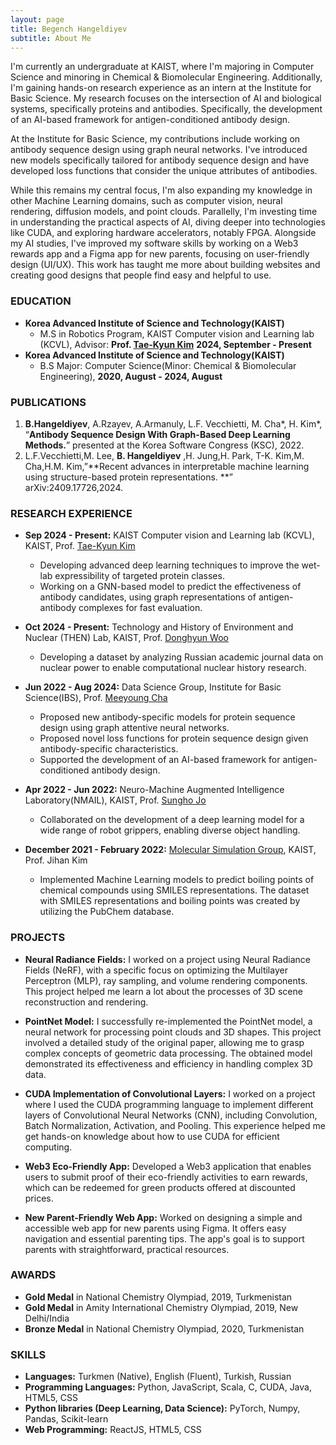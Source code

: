 ```yaml
---
layout: page
title: Begench Hangeldiyev
subtitle: About Me
---
```


I'm currently an undergraduate at KAIST, where I'm majoring in Computer Science and minoring in Chemical & Biomolecular Engineering. Additionally, I'm gaining hands-on research experience as an intern at the Institute for Basic Science. My research focuses on the intersection of AI and biological systems, specifically proteins and antibodies. Specifically, the development of an AI-based framework for antigen-conditioned antibody design. 

At the Institute for Basic Science, my contributions include working on antibody sequence design using graph neural networks. I've introduced new models specifically tailored for antibody sequence design and have developed loss functions that consider the unique attributes of antibodies.

While this remains my central focus, I'm also expanding my knowledge in other Machine Learning domains, such as computer vision, neural rendering, diffusion models, and point clouds. Parallelly, I'm investing time in understanding the practical aspects of AI, diving deeper into technologies like CUDA, and exploring hardware accelerators, notably FPGA. Alongside my AI studies, I've improved my software skills by working on a Web3 rewards app and a Figma app for new parents, focusing on user-friendly design (UI/UX). This work has taught me more about building websites and creating good designs that people find easy and helpful to use.


### EDUCATION
- **Korea Advanced Institute of Science and Technology(KAIST)**
  - M.S in Robotics Program, KAIST Computer vision and Learning lab (KCVL), Advisor: **Prof. [Tae-Kyun Kim](https://sites.google.com/view/tkkim/home)** **2024, September - Present**  
- **Korea Advanced Institute of Science and Technology(KAIST)**
  - B.S Major: Computer Science(Minor: Chemical & Biomolecular Engineering), **2020, August - 2024, August**  

### PUBLICATIONS
1. **B.Hangeldiyev**, A.Rzayev, A.Armanuly, L.F. Vecchietti, M. Cha*, H. Kim*, “**Antibody Sequence Design With Graph-Based Deep Learning Methods.**” presented at the Korea Software Congress (KSC), 2022.
2. L.F.Vecchietti,M. Lee, **B. Hangeldiyev** ,H. Jung,H. Park, T-K. Kim,M. Cha,H.M. Kim,”**Recent advances in
interpretable machine learning using structure-based protein representations. **” arXiv:2409.17726,2024.

### RESEARCH EXPERIENCE
- **Sep 2024 - Present:** KAIST Computer vision and Learning lab (KCVL), KAIST, Prof. [Tae-Kyun Kim](https://sites.google.com/view/tkkim/home)
  - Developing advanced deep learning techniques to improve the wet-lab expressibility of targeted protein classes.
  - Working on a GNN-based model to predict the effectiveness of antibody candidates, using graph representations of antigen-antibody complexes for fast evaluation.
- **Oct 2024 - Present:** Technology and History of Environment and Nuclear (THEN) Lab, KAIST, Prof. [Donghyun Woo](https://sites.google.com/view/thenlab/people?authuser=0)
  -  Developing a dataset by analyzing Russian academic journal data on nuclear power to enable computational nuclear history research.
- **Jun 2022 - Aug 2024:** Data Science Group, Institute for Basic Science(IBS), Prof. [Meeyoung Cha](https://ds.ibs.re.kr/ci/)
  - Proposed new antibody-specific models for protein sequence design using graph attentive neural networks.
  - Proposed novel loss functions for protein sequence design given antibody-specific characteristics.
  - Supported the development of an AI-based framework for antigen-conditioned antibody design.
  

- **Apr 2022 - Jun 2022:** Neuro-Machine Augmented Intelligence Laboratory(NMAIL), KAIST, Prof. [Sungho Jo](http://nmail.kaist.ac.kr/wordpress/index.php/professor-jo-sungho/)
  - Collaborated on the development of a deep learning model for a wide range of robot grippers, enabling diverse object handling.

- **December 2021 - February 2022:** [Molecular Simulation Group](https://molsim.kaist.ac.kr/home), KAIST, Prof. Jihan Kim
  - Implemented Machine Learning models to predict boiling points of chemical compounds using SMILES representations. The dataset with SMILES representations and boiling points was created by utilizing the PubChem database.


### PROJECTS
- **Neural Radiance Fields:** I worked on a project using Neural Radiance Fields (NeRF), with a specific focus on optimizing the Multilayer Perceptron (MLP), ray sampling, and volume rendering components. This project helped me learn a lot about the processes of 3D scene reconstruction and rendering.
  
- **PointNet Model:** I successfully re-implemented the PointNet model, a neural network for processing point clouds and 3D shapes. This project involved a detailed study of the original paper, allowing me to grasp complex concepts of geometric data processing. The obtained model demonstrated its effectiveness and efficiency in handling complex 3D data.
  
- **CUDA Implementation of Convolutional Layers:** I worked on a project where I used the CUDA programming language to implement different layers of Convolutional Neural Networks (CNN), including Convolution, Batch Normalization, Activation, and Pooling. This experience helped me get hands-on knowledge about how to use CUDA for efficient computing.
  
- **Web3 Eco-Friendly App:** Developed a Web3 application that enables users to submit proof of their eco-friendly activities to earn rewards, which can be redeemed for green products offered at discounted prices.
  
- **New Parent-Friendly Web App:** Worked on designing a simple and accessible web app for new parents using Figma. It offers easy navigation and essential parenting tips. The app's goal is to support parents with straightforward, practical resources.


### AWARDS

- **Gold Medal** in National Chemistry Olympiad, 2019, Turkmenistan
- **Gold Medal** in Amity International Chemistry Olympiad, 2019, New Delhi/India
- **Bronze Medal** in National Chemistry Olympiad, 2020, Turkmenistan

### SKILLS
- **Languages:** Turkmen (Native), English (Fluent), Turkish, Russian
- **Programming Languages:** Python, JavaScript, Scala, C, CUDA, Java, HTML5, CSS
- **Python libraries (Deep Learning, Data Science):** PyTorch, Numpy, Pandas, Scikit-learn
- **Web Programming:** ReactJS, HTML5, CSS




